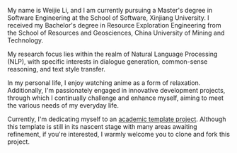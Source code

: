 My name is Weijie Li, and I am currently pursuing a Master's degree in Software Engineering at the School of Software, Xinjiang University.  I received my Bachelor's degree in Resource Exploration Engineering from the School of Resources and Geosciences, China University of Mining and Technology.

My research focus lies within the realm of Natural Language Processing (NLP), with specific interests in dialogue generation, common-sense reasoning, and text style transfer. 

In my personal life, I enjoy watching anime as a form of relaxation. Additionally, I'm passionately engaged in innovative development projects, through which I continually challenge and enhance myself, aiming to meet the various needs of my everyday life. 

Currently, I'm dedicating myself to an [academic template project](https://github.com/SilverBeats/academic-page). Although this template is still in its nascent stage with many areas awaiting refinement, if you're interested, I warmly welcome you to clone and fork this project.